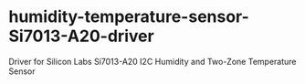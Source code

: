 # humidity-temperature-sensor-Si7013-A20-driver
Driver for Silicon Labs Si7013-A20 I2C Humidity and Two-Zone Temperature Sensor
